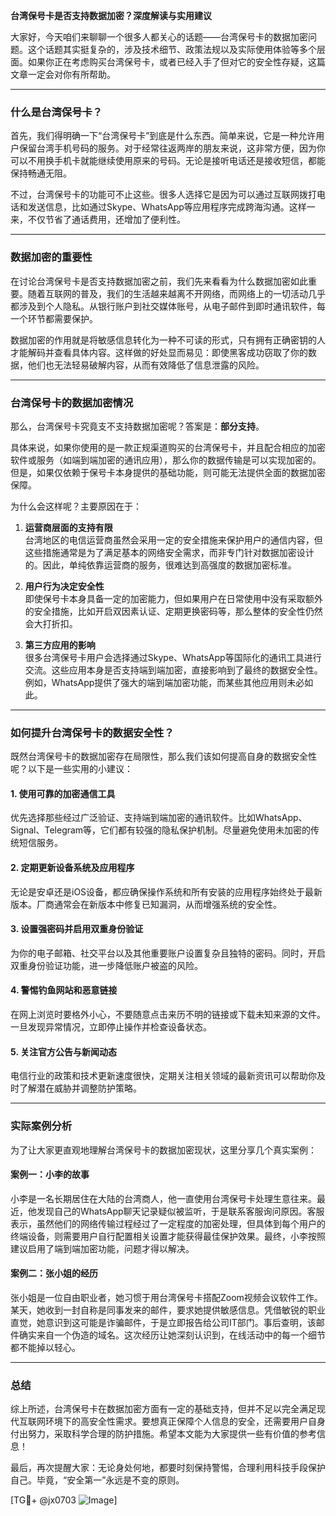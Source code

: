 **台湾保号卡是否支持数据加密？深度解读与实用建议**

大家好，今天咱们来聊聊一个很多人都关心的话题——台湾保号卡的数据加密问题。这个话题其实挺复杂的，涉及技术细节、政策法规以及实际使用体验等多个层面。如果你正在考虑购买台湾保号卡，或者已经入手了但对它的安全性存疑，这篇文章一定会对你有所帮助。

---

### 什么是台湾保号卡？

首先，我们得明确一下“台湾保号卡”到底是什么东西。简单来说，它是一种允许用户保留台湾手机号码的服务。对于经常往返两岸的朋友来说，这非常方便，因为你可以不用换手机卡就能继续使用原来的号码。无论是接听电话还是接收短信，都能保持畅通无阻。

不过，台湾保号卡的功能可不止这些。很多人选择它是因为可以通过互联网拨打电话和发送信息，比如通过Skype、WhatsApp等应用程序完成跨海沟通。这样一来，不仅节省了通话费用，还增加了便利性。

---

### 数据加密的重要性

在讨论台湾保号卡是否支持数据加密之前，我们先来看看为什么数据加密如此重要。随着互联网的普及，我们的生活越来越离不开网络，而网络上的一切活动几乎都涉及到个人隐私。从银行账户到社交媒体账号，从电子邮件到即时通讯软件，每一个环节都需要保护。

数据加密的作用就是将敏感信息转化为一种不可读的形式，只有拥有正确密钥的人才能解码并查看具体内容。这样做的好处显而易见：即使黑客成功窃取了你的数据，他们也无法轻易破解内容，从而有效降低了信息泄露的风险。

---

### 台湾保号卡的数据加密情况

那么，台湾保号卡究竟支不支持数据加密呢？答案是：**部分支持**。

具体来说，如果你使用的是一款正规渠道购买的台湾保号卡，并且配合相应的加密软件或服务（如端到端加密的通讯应用），那么你的数据传输是可以实现加密的。但是，如果仅依赖于保号卡本身提供的基础功能，则可能无法提供全面的数据加密保障。

为什么会这样呢？主要原因在于：

1. **运营商层面的支持有限**  
   台湾地区的电信运营商虽然会采用一定的安全措施来保护用户的通信内容，但这些措施通常是为了满足基本的网络安全需求，而非专门针对数据加密设计的。因此，单纯依靠运营商的服务，很难达到高强度的数据加密标准。

2. **用户行为决定安全性**  
   即使保号卡本身具备一定的加密能力，但如果用户在日常使用中没有采取额外的安全措施，比如开启双因素认证、定期更换密码等，那么整体的安全性仍然会大打折扣。

3. **第三方应用的影响**  
   很多台湾保号卡用户会选择通过Skype、WhatsApp等国际化的通讯工具进行交流。这些应用本身是否支持端到端加密，直接影响到了最终的数据安全性。例如，WhatsApp提供了强大的端到端加密功能，而某些其他应用则未必如此。

---

### 如何提升台湾保号卡的数据安全性？

既然台湾保号卡的数据加密存在局限性，那么我们该如何提高自身的数据安全性呢？以下是一些实用的小建议：

#### 1. 使用可靠的加密通信工具  
优先选择那些经过广泛验证、支持端到端加密的通讯软件。比如WhatsApp、Signal、Telegram等，它们都有较强的隐私保护机制。尽量避免使用未加密的传统短信服务。

#### 2. 定期更新设备系统及应用程序  
无论是安卓还是iOS设备，都应确保操作系统和所有安装的应用程序始终处于最新版本。厂商通常会在新版本中修复已知漏洞，从而增强系统的安全性。

#### 3. 设置强密码并启用双重身份验证  
为你的电子邮箱、社交平台以及其他重要账户设置复杂且独特的密码。同时，开启双重身份验证功能，进一步降低账户被盗的风险。

#### 4. 警惕钓鱼网站和恶意链接  
在网上浏览时要格外小心，不要随意点击来历不明的链接或下载未知来源的文件。一旦发现异常情况，立即停止操作并检查设备状态。

#### 5. 关注官方公告与新闻动态  
电信行业的政策和技术更新速度很快，定期关注相关领域的最新资讯可以帮助你及时了解潜在威胁并调整防护策略。

---

### 实际案例分析

为了让大家更直观地理解台湾保号卡的数据加密现状，这里分享几个真实案例：

#### 案例一：小李的故事  
小李是一名长期居住在大陆的台湾商人，他一直使用台湾保号卡处理生意往来。最近，他发现自己的WhatsApp聊天记录疑似被监听，于是联系客服询问原因。客服表示，虽然他们的网络传输过程经过了一定程度的加密处理，但具体到每个用户的终端设备，则需要用户自行配置相关设置才能获得最佳保护效果。最终，小李按照建议启用了端到端加密功能，问题才得以解决。

#### 案例二：张小姐的经历  
张小姐是一位自由职业者，她习惯于用台湾保号卡搭配Zoom视频会议软件工作。某天，她收到一封自称是同事发来的邮件，要求她提供敏感信息。凭借敏锐的职业直觉，她意识到这可能是诈骗邮件，于是立即报告给公司IT部门。事后查明，该邮件确实来自一个伪造的域名。这次经历让她深刻认识到，在线活动中的每一个细节都不能掉以轻心。

---

### 总结

综上所述，台湾保号卡在数据加密方面有一定的基础支持，但并不足以完全满足现代互联网环境下的高安全性需求。要想真正保障个人信息的安全，还需要用户自身付出努力，采取科学合理的防护措施。希望本文能为大家提供一些有价值的参考信息！

最后，再次提醒大家：无论身处何地，都要时刻保持警惕，合理利用科技手段保护自己。毕竟，“安全第一”永远是不变的原则。

[TG💪+ @jx0703 ![Image](https://github.com/user-attachments/assets/dbca1d08-cadb-493c-b0ec-ad6f7a83f270)]